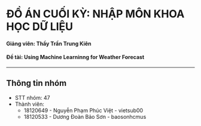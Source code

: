 # ĐỒ ÁN CUỐI KỲ: NHẬP MÔN KHOA HỌC DỮ LIỆU

#### Giảng viên: Thầy Trần Trung Kiên
#### Đề tài: Using Machine Learninng for Weather Forecast
---
## Thông tin nhóm

- STT nhóm: 47
- Thành viên: 
    + 18120649 - Nguyễn Phạm Phúc Việt - vietsub00
    + 18120533 - Dương Đoàn Bảo Sơn - baosonhcmus
